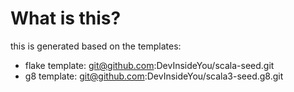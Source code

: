# What is this?

this is generated based on the templates:

- flake template: git@github.com:DevInsideYou/scala-seed.git
- g8 template: git@github.com:DevInsideYou/scala3-seed.g8.git
